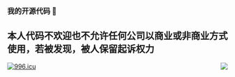 ### 我的开源代码 👋
## 本人代码不欢迎也不允许任何公司以商业或非商业方式使用，若被发现，被人保留起诉权力
[![996.icu](https://img.shields.io/badge/link-996.icu-red.svg)](https://996.icu)
<img align="right" src="https://github-readme-stats.vercel.app/api?username=light1213&show_icons=true&icon_color=CE1D2D&text_color=718096&bg_color=ffffff&hide_title=true" />
<!--
**LIGHT1213/LIGHT1213** is a ✨ _special_ ✨ repository because its `README.md` (this file) appears on your GitHub profile.
<img align="right" src="https://github-readme-stats.vercel.app/api?username=light1213&show_icons=true&icon_color=CE1D2D&text_color=718096&bg_color=ffffff&hide_title=true" />
Here are some ideas to get you started:

- 🔭 I’m currently working on ...
- 🌱 I’m currently learning ...
- 👯 I’m looking to collaborate on ...
- 🤔 I’m looking for help with ...
- 💬 Ask me about ...
- 📫 How to reach me: ...
- 😄 Pronouns: ...
- ⚡ Fun fact: ...
-->
